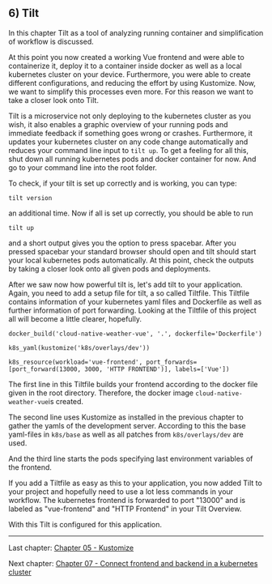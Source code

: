 ## 6) Tilt

In this chapter Tilt as a tool of analyzing running container and simplification of workflow is discussed.

At this point you now created a working Vue frontend and were able to containerize it, deploy it to a container
inside docker as well as a local kubernetes cluster on your device. Furthermore, you were able to create different configurations,
and reducing the effort by using Kustomize. Now, we want to simplify this processes even more. For this reason we want
to take a closer look onto Tilt.

Tilt is a microservice not only deploying to the kubernetes cluster as you wish, it also enables a graphic overview of
your running pods and immediate feedback if something goes wrong or crashes. Furthermore, it updates your kubernetes cluster
on any code change automatically and reduces your command line input to `tilt up`. To get a feeling for all this,
shut down all running kubernetes pods and docker container for now. And go to your command line into the
root folder.

To check, if your tilt is set up correctly and is working, you can type:

```
tilt version
```

an additional time. Now if all is set up correctly, you should be able to run

```
tilt up
``` 

and a short output gives you the option to press spacebar. After you pressed spacebar your standard browser should open
and tilt should start your local kubernetes pods automatically. At this point, check the outputs by taking a closer look
onto all given pods and deployments.

After we saw now how powerful tilt is, let's add tilt to your application. Again, you need to add a setup file for tilt,
a so called Tiltfile. This Tiltfile contains information of your kubernetes yaml files and Dockerfile as well as further
information of port forwarding. Looking at the Tiltfile of this project all will become a little clearer, hopefully.

```
docker_build('cloud-native-weather-vue', '.', dockerfile='Dockerfile')

k8s_yaml(kustomize('k8s/overlays/dev'))

k8s_resource(workload='vue-frontend', port_forwards=[port_forward(13000, 3000, 'HTTP FRONTEND')], labels=['Vue'])

```
The first line in this Tiltfile builds your frontend according to the docker file given in the root directory. Therefore,
the docker image `cloud-native-weather-vue`is created.

The second line uses Kustomize as installed in the previous chapter to gather the yamls of the development server.
According to this the base yaml-files in `k8s/base` as well as all patches from `k8s/overlays/dev` are used.

And the third line starts the pods specifying last environment variables of the frontend.

If you add a Tiltfile as easy as this to your application, you now added Tilt to your project and hopefully need to use
a lot less commands in your workflow. The kubernetes frontend is forwarded to port "13000" and is labeled as "vue-frontend" and
"HTTP Frontend" in your Tilt Overview.

With this Tilt is configured for this application.

---
Last chapter: [Chapter 05 - Kustomize](chapter-5.md)

Next chapter: [Chapter 07 - Connect frontend and backend in a kubernetes cluster](chapter-7.md)